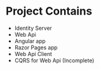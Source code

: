 # Project Contains

- Identity Server
- Web Api
- Angular app
- Razor Pages app
- Web Api Client
- CQRS for Web Api (Incomplete)
